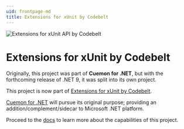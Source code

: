 ```yaml
---
uid: frontpage-md
title: Extensions for xUnit by Codebelt
---
```

![Extensions for xUnit API by Codebelt](/images/128x128.png)

# Extensions for xUnit by Codebelt

Originally, this project was part of **Cuemon for .NET**, but with the forthcoming release of .NET 9, it was split into its own project.

This project is now part of [Extensions for xUnit by Codebelt](https://github.com/codebeltnet/xunit).

[Cuemon for .NET](https://www.cuemon.net/) will pursue its original purpose; providing an addition/complement/sidecar to Microsoft .NET platform.

Proceed to the [docs](/api/Codebelt.Extensions.Xunit.html) to learn more about the capabilities of this project.
